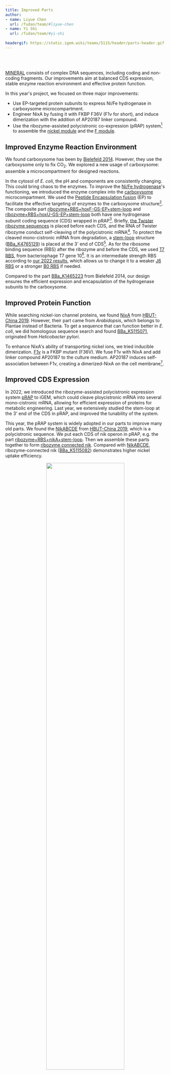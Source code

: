 ```yaml
---
title: Improved Parts
author:
- name: Liyue Chen
  url: /fudan/team/#liyue-chen
- name: Yi Shi
  url: /fudan/team/#yi-shi
  
headergif: https://static.igem.wiki/teams/5115/header/parts-header.gif
---
```



<br><br>

[MINERAL](/fudan/description/) consists of complex DNA sequences, including coding and non-coding fragments. Our improvements aim at balanced CDS expression, stable enzyme reaction environment and effective protein function.

In this year's project, we focused on three major improvements:

- Use EP-targeted protein subunits to express Ni/Fe hydrogenase in carboxysome microcompartment.
- Engineer NixA by fusing it with FKBP F36V (F1v for short), and induce dimerization with the addition of AP20187 linker compound.
- Use the ribozyme-assisted polycistronic co-expression (pRAP) system[^22] to assemble the [nickel module](https://parts.igem.org/Part:BBa_K5115068) and the [F module](https://parts.igem.org/Part:BBa_K5115067).


## Improved Enzyme Reaction Environment

We found carboxysome has been by [Bielefeld 2014](https://2014.igem.org/Team:Bielefeld-CeBiTec). However, they use the carboxysome only to fix CO<sub>2</sub>. We explored a new usage of carboxysome: assemble a microcompartment for designed reactions.

In the cytosol of *E. coli*, the pH and components are consistently changing. This could bring chaos to the enzymes. To improve the [Ni/Fe hydrogenase](https://parts.igem.org/Part:BBa_K5115020)'s functioning, we introduced the enzyme complex into the [carboxysome](https://parts.igem.org/Part:BBa_K5115065) microcompartment. We used the [Peptide Encapsulation fusion](https://parts.igem.org/Part:BBa_K5115002) (EP) to facilitate the effective targeting of enzymes to the carboxysome structure[^1]. The composite part [ribozyme+RBS+hoxF-GS-EP+stem-loop](https://parts.igem.org/Part:BBa_K5115061) and [ribozyme+RBS+hoxU-GS-EP+stem-loop](https://parts.igem.org/Part:BBa_K5115062) both have one hydrogenase subunit coding sequence (CDS) wrapped in pRAP[^22]. Briefly, [the Twister ribozyme sequences](https://parts.igem.org/Part:BBa_K4765020 ) is placed before each CDS, and the RNA of Twister ribozyme conduct self-cleaving of the polycistronic mRNA[^23]. To protect the cleaved mono-cistronic mRNA from degradation, a [stem-loop](https://2023.igem.wiki/fudan/part-collection/#ribozyme-assisted-polycistronic-co-expression)  structure ([BBa_K4765129](https://parts.igem.org/Part:BBa_K4765129)) is placed at the 3' end of CDS[^22]. As for the ribosome binding sequence (RBS) after the ribozyme and before the CDS, we used [T7 RBS](https://parts.igem.org/Part:BBa_K4162006), from bacteriophage T7 gene 10[^25]. It is an intermediate strength RBS according to [our 2022 results](https://2022.igem.wiki/fudan/measurement#optimization), which allows us to change it to a weaker [J6 RBS](https://parts.igem.org/Part:BBa_J61100) or a stronger [B0 RBS](https://parts.igem.org/Part:BBa_B0030) if needed.

Compared to the part [BBa_K1465223](https://parts.igem.org/Part:BBa_K1465223) from Bielefeld 2014, our design ensures the efficient expression and encapsulation of the hydrogenase subunits to the carboxysome.

## Improved Protein Function

While searching nickel-ion channel proteins, we found [NixA](https://parts.igem.org/Part:BBa_K3126006) from [HBUT-China 2019](https://2019.igem.org/Team:HBUT-China). However, their part came from *Arabidopsis*, which belongs to Plantae instead of Bacteria. To get a sequence that can function better in *E. coli*, we did homologous sequence search and found [BBa_K5115071](https://parts.igem.org/Part:BBa_K5115071), originated from *Helicobacter pylori*.

To enhance NixA's ability of transporting nickel ions, we tried inducible dimerization. [F1v](https://parts.igem.org/Part:BBa_K5115085) is a FKBP mutant (F36V). We fuse F1v with NixA and add linker compound AP20187 to the culture medium. AP20187 induces self-association between F1v, creating a dimerized-NixA on the cell membrane[^2].

## Improved CDS Expression

In 2022, we introduced the ribozyme-assisted polycistronic expression system [pRAP](https://2022.igem.wiki/fudan/parts) to iGEM, which could cleave ploycistronic mRNA into several mono-cistronic mRNA, allowing for efficient expression of proteins for metabolic engineering. Last year, we extensively studied the stem-loop at the 3' end of the CDS in pRAP, and improved the tunability of the system.

This year, the pRAP system is widely adopted in our parts to improve many old parts. We found the [NikABCDE](https://parts.igem.org/Part:BBa_K2652006) from [HBUT-China 2019](https://2019.igem.org/Team:HBUT-China), which is a polycistronic sequence. We put each CDS of nik operon in pRAP, e.g. the part [ribozyme+RBS+nikA+stem-loop](https://parts.igem.org/Part:BBa_K5115077). Then we assemble these parts together to form [ribozyme connected nik](https://parts.igem.org/Part:BBa_K5115082). Compared with [NikABCDE](https://parts.igem.org/Part:BBa_K2652006), ribozyme-connected nik ([BBa_K5115082](https://parts.igem.org/Part:BBa_K5115082)) demonstrates higher nickel uptake efficiency.

<div style="text-align: center;" id="fig1">
    <img src="https://static.igem.wiki/teams/5115/ni-results/30-mg-l-single-plasmid.png" style='width:70%'>
    <div>
      <span style="color: gray">Figure 1: Comparison of Ni²⁺ Uptake Efficiency by Different <em>E. coli</em>, in 30 mg/L Ni²⁺<br>
            <small>The graph shows the percentage of Ni²⁺ absorbed by <em>E. coli</em> expressing different constructs after 5 hours of growth in a medium containing 30 mg/L Ni²⁺ (<em>E. coli</em> strain: BL21 DE3, induced with 1 mM IPTG). Ni²⁺ uptake was calculated based on the difference between initial and final concentrations in the supernatant, divided by 30 mg/L. The optical density (OD₆₀₀) of the initial bacterial suspension was adjusted to 0.5. Culture for 5 hours, at 37°C with a rotating speed at 220 rpm. Three biological replicates were performed for each condition, and error bars represent the standard errors of the means (SEM) of these replicates.</small>
      </span>
        <br><br>
    </div>
</div>

The pRAP[^22] system can ensure a high efficient and balanced expression. This year, most CDS were first wrapped by pRAP, then assembled into designed configurations. Using step-wise assembly, we made [MINERAL](/fudan/description/) [nickel module](https://parts.igem.org/Part:BBa_K5115068) and [F module](https://parts.igem.org/Part:BBa_K5115067).

## Other Improvements

In addition, we did the following:

- Mutate RcnR ([BBa_K1758350](https://parts.igem.org/Part:BBa_K1758350)) to RcnR^C35L^ ([BBa_K5115000](https://parts.igem.org/Part:BBa_K5115000))
- Mutate FKBP ([BBa_K2601008](https://parts.igem.org/Part:BBa_K2601008)) to F1v (FKBP with F36V mutation, [BBa_K5115085](https://parts.igem.org/Part:BBa_BBa_K5115085))

## Improved Parts

| Original Part     | Original Description     | Improved Part   | Description     |
| ------ | ------------- | ------------------ | --------------- |
| [BBa K4275026](https://parts.igem.org/Part:BBa_K4275026) | Nickel ion channel protein gene | [BBa_K5115077](https://parts.igem.org/Part:BBa_K5115077) | ribozyme+RBS+nikA+stem-loop |
|   |   | [BBa_K5115078](https://parts.igem.org/Part:BBa_K5115078) | ribozyme+RBS+nikB+stem-loop |
|   |   | [BBa_K5115079](https://parts.igem.org/Part:BBa_K5115079) | ribozyme+RBS+nikC+stem-loop |
|   |   | [BBa_K5115080](https://parts.igem.org/Part:BBa_K5115080) | ribozyme+RBS+nikD+stem-loop |
|   |   | [BBa_K5115081](https://parts.igem.org/Part:BBa_K5115081) | ribozyme+RBS+nikE+stem-loop |
|   |   | [BBa_K5115082](https://parts.igem.org/Part:BBa_K5115082) | ribozyme connected nik |
| [BBa_K1758350](https://parts.igem.org/Part:BBa_K1758350) | Nickel repressor | [BBa_K5115000](https://parts.igem.org/Part:BBa_K5115000) | RcnR C35L                        |
| [BBa_K2601008](https://parts.igem.org/Part:BBa_K2601008) | FKBP-yEGFP       | [BBa_K5115085](https://parts.igem.org/Part:BBa_K5115085) | F1v = FKBP F36V                             |
| [BBa K3126006]((https://parts.igem.org/Part:BBa_K3126006)) | nixA             | [BBa_K5115071](https://parts.igem.org/Part:BBa_K5115071) | NixA                              |
|  |   | [BBa_K5115086](https://parts.igem.org/Part:BBa_K5115086) | NixA-F1v |
|  |   | [BBa_K5115087](https://parts.igem.org/Part:BBa_K5115087) | F1v-NixA                           |


## References

[^1]: Li, T., Jiang, Q., Huang, J., Aitchison, C. M., Huang, F., Yang, M., Dykes, G. F., He, H.-L., Wang, Q., Sprick, R. S., Cooper, A. I., & Liu, L.-N. (2020). Reprogramming bacterial protein organelles as a nanoreactor for hydrogen production. *Nature Communications*, *11*(1), 5448. [https://doi.org/10.1038/s41467-020-19280-0](https://doi.org/10.1038/s41467-020-19280-0)
[^2]: Clackson, T., Yang, W., Rozamus, L. W., Hatada, M., Amara, J. F., Rollins, C. T., Stevenson, L. F., Magari, S. R., Wood, S. A., Courage, N. L., Lu, X., Cerasoli, F., Gilman, M., & Holt, D. A. (1998). Redesigning an FKBP–ligand interface to generate chemical dimerizers with novel specificity. *Proceedings of the National Academy of Sciences of the United States of America*, *95*(18), 10437–10442. [https://pubmed.gov/9724721/](https://pubmed.ncbi.nlm.nih.gov/9724721/)
[^22]: Liu, Y., Wu, Z., Wu, D., Gao, N., & Lin, J. (2023). Reconstitution of Multi-Protein Complexes through Ribozyme-Assisted Polycistronic Co-Expression. *ACS Synthetic Biology*, *12*(1), 136–143.[https://doi.org/10.1021/acssynbio.2c00416](https://doi.org/10.1021/acssynbio.2c00416)
[^23]: Eiler, D., Wang, J., & Steitz, T. A. (2014). Structural basis for the fast self-cleavage reaction catalyzed by the twister ribozyme. *Proceedings of the National Academy of Sciences*, *111*(36), 13028–13033. [https://doi.org/10.1073/pnas.1414571111](https://doi.org/10.1073/pnas.1414571111)
[^25]: Olins, P. O., Devine, C. S., Rangwala, S. H., Kavka, K. S. (1988) The T7 phage gene 10 leader RNA, a ribosome-binding site that dramatically enhances the expression of foreign genes in *Escherichia coli*. *Gene*, *73*(1), 227-35. [https://doi.org/10.1016/0378-1119(88)90329-0](https://doi.org/10.1016/0378-1119(88)90329-0)
